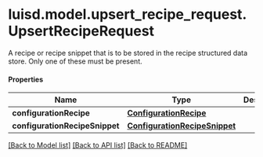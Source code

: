 # luisd.model.upsert_recipe_request.UpsertRecipeRequest

A recipe or recipe snippet that is to be stored in the recipe structured data store.  Only one of these must be present.

#### Properties
Name | Type | Description | Notes
------------ | ------------- | ------------- | -------------
**configurationRecipe** | [**ConfigurationRecipe**](ConfigurationRecipe.md) |  | [optional] 
**configurationRecipeSnippet** | [**ConfigurationRecipeSnippet**](ConfigurationRecipeSnippet.md) |  | [optional] 

[[Back to Model list]](../../README.md#documentation-for-models) [[Back to API list]](../../README.md#documentation-for-api-endpoints) [[Back to README]](../../README.md)

